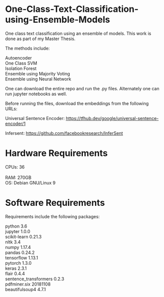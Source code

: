 # One-Class-Text-Classification-using-Ensemble-Models
One class text classification using an ensemble of models. 
This work is done as part of my Master Thesis. 

The methods include:

Autoencoder <br /> 
One Class SVM <br /> 
Isolation Forest <br /> 
Ensemble using Majority Voting <br /> 
Ensemble using Neural Network <br /> 


One can download the entire repo and run the .py files. Alternately one can run jupyter notebooks as well.

Before running the files, download the embeddings from the following URLs:

Universal Sentence Encoder: https://tfhub.dev/google/universal-sentence-encoder/1

Infersent: https://github.com/facebookresearch/InferSent

# Hardware Requirements

CPUs: 36 <br />  
RAM: 270GB <br />
OS: Debian GNU/Linux 9 <br />

# Software Requirements
Requirements include the following packages:

python 3.6 <br />
jupyter 1.0.0 <br />
scikit-learn 0.21.3 <br />
nltk 3.4 <br />
numpy 1.17.4 <br />
pandas 0.24.2 <br />
tensorflow 1.13.1 <br />
pytorch 1.3.0 <br />
keras 2.3.1 <br />
flair 0.4.4 <br />
sentence_transformers 0.2.3 <br />
pdfminer.six 20181108 <br />
beautifulsoup4 4.7.1


